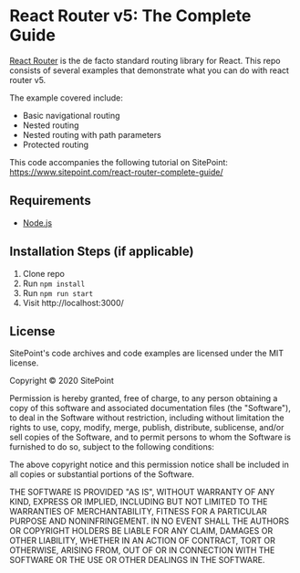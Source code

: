 # React Router v5: The Complete Guide

[React Router](https://reacttraining.com/react-router/) is the de facto standard routing library for React. This repo consists of several examples that demonstrate what you can do with react router v5. 

The example covered include:

- Basic navigational routing
- Nested routing
- Nested routing with path parameters
- Protected routing

This code accompanies the following tutorial on SitePoint: https://www.sitepoint.com/react-router-complete-guide/

## Requirements

* [Node.js](http://nodejs.org/)

## Installation Steps (if applicable)

1. Clone repo
2. Run `npm install`
3. Run `npm run start`
4. Visit http://localhost:3000/

## License

SitePoint's code archives and code examples are licensed under the MIT license.

Copyright © 2020 SitePoint

Permission is hereby granted, free of charge, to any person obtaining a copy of this software and associated documentation files (the "Software"), to deal in the Software without restriction, including without limitation the rights to use, copy, modify, merge, publish, distribute, sublicense, and/or sell copies of the Software, and to permit persons to whom the Software is furnished to do so, subject to the following conditions:

The above copyright notice and this permission notice shall be included in all copies or substantial portions of the Software.

THE SOFTWARE IS PROVIDED "AS IS", WITHOUT WARRANTY OF ANY KIND, EXPRESS OR IMPLIED, INCLUDING BUT NOT LIMITED TO THE WARRANTIES OF MERCHANTABILITY, FITNESS FOR A PARTICULAR PURPOSE AND NONINFRINGEMENT. IN NO EVENT SHALL THE AUTHORS OR COPYRIGHT HOLDERS BE LIABLE FOR ANY CLAIM, DAMAGES OR OTHER LIABILITY, WHETHER IN AN ACTION OF CONTRACT, TORT OR OTHERWISE, ARISING FROM, OUT OF OR IN CONNECTION WITH THE SOFTWARE OR THE USE OR OTHER DEALINGS IN THE SOFTWARE.

